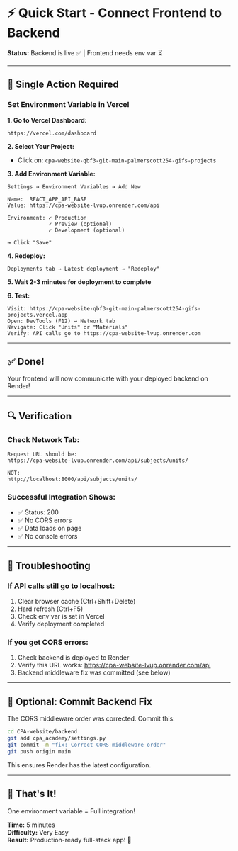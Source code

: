 # ⚡ Quick Start - Connect Frontend to Backend

**Status:** Backend is live ✅ | Frontend needs env var ⏳

---

## 🎯 Single Action Required

### Set Environment Variable in Vercel

**1. Go to Vercel Dashboard:**
```
https://vercel.com/dashboard
```

**2. Select Your Project:**
- Click on: `cpa-website-qbf3-git-main-palmerscott254-gifs-projects`

**3. Add Environment Variable:**
```
Settings → Environment Variables → Add New

Name:  REACT_APP_API_BASE
Value: https://cpa-website-lvup.onrender.com/api

Environment: ✓ Production
             ✓ Preview (optional)
             ✓ Development (optional)

→ Click "Save"
```

**4. Redeploy:**
```
Deployments tab → Latest deployment → "Redeploy"
```

**5. Wait 2-3 minutes for deployment to complete**

**6. Test:**
```
Visit: https://cpa-website-qbf3-git-main-palmerscott254-gifs-projects.vercel.app
Open: DevTools (F12) → Network tab
Navigate: Click "Units" or "Materials"
Verify: API calls go to https://cpa-website-lvup.onrender.com
```

---

## ✅ Done!

Your frontend will now communicate with your deployed backend on Render!

---

## 🔍 Verification

### Check Network Tab:
```
Request URL should be:
https://cpa-website-lvup.onrender.com/api/subjects/units/

NOT:
http://localhost:8000/api/subjects/units/
```

### Successful Integration Shows:
- ✅ Status: 200
- ✅ No CORS errors
- ✅ Data loads on page
- ✅ No console errors

---

## 🚨 Troubleshooting

### If API calls still go to localhost:
1. Clear browser cache (Ctrl+Shift+Delete)
2. Hard refresh (Ctrl+F5)
3. Check env var is set in Vercel
4. Verify deployment completed

### If you get CORS errors:
1. Check backend is deployed to Render
2. Verify this URL works: https://cpa-website-lvup.onrender.com/api
3. Backend middleware fix was committed (see below)

---

## 📝 Optional: Commit Backend Fix

The CORS middleware order was corrected. Commit this:

```bash
cd CPA-website/backend
git add cpa_academy/settings.py
git commit -m "fix: Correct CORS middleware order"
git push origin main
```

This ensures Render has the latest configuration.

---

## 🎉 That's It!

One environment variable = Full integration!

**Time:** 5 minutes  
**Difficulty:** Very Easy  
**Result:** Production-ready full-stack app! 🚀

